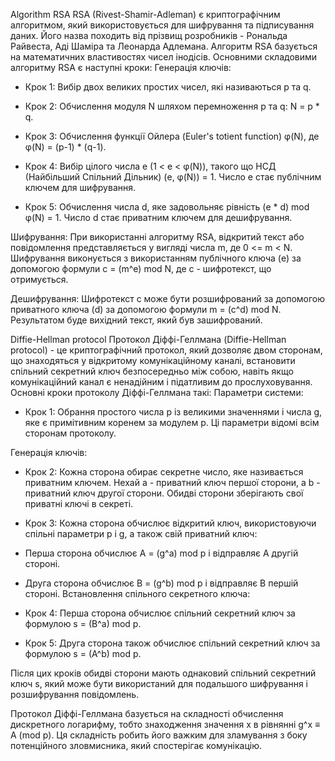 Algorithm RSA
RSA (Rivest-Shamir-Adleman) є криптографічним алгоритмом, який використовується для шифрування та підписування даних. Його назва походить від прізвищ розробників - Рональда Райвеста, Аді Шаміра та Леонарда Адлемана. Алгоритм RSA базується на математичних властивостях чисел інодісів.
Основними складовими алгоритму RSA є наступні кроки:
Генерація ключів:

* Крок 1: Вибір двох великих простих чисел, які називаються p та q.

* Крок 2: Обчислення модуля N шляхом перемноження p та q: N = p * q.

* Крок 3: Обчислення функції Ойлера (Euler's totient function) φ(N), де φ(N) = (p-1) * (q-1).

* Крок 4: Вибір цілого числа e (1 < e < φ(N)), такого що НСД (Найбільший Спільний Дільник) (e, φ(N)) = 1. Число e стає публічним ключем для шифрування.

* Крок 5: Обчислення числа d, яке задовольняє рівність (e * d) mod φ(N) = 1. Число d стає приватним ключем для дешифрування.

Шифрування:
При використанні алгоритму RSA, відкритий текст або повідомлення представляється у вигляді числа m, де 0 <= m < N. Шифрування виконується з використанням публічного ключа (e) за допомогою формули c = (m^e) mod N, де c - шифротекст, що отримується.

Дешифрування:
Шифротекст c може бути розшифрований за допомогою приватного ключа (d) за допомогою формули m = (c^d) mod N. Результатом буде вихідний текст, який був зашифрований.

Diffie-Hellman protocol
Протокол Діффі-Геллмана (Diffie-Hellman protocol) - це криптографічний протокол, який дозволяє двом сторонам, що знаходяться у відкритому комунікаційному каналі, встановити спільний секретний ключ безпосередньо між собою, навіть якщо комунікаційний канал є ненадійним і підатливим до прослуховування.
Основні кроки протоколу Діффі-Геллмана такі:
Параметри системи:
* Крок 1: Обрання простого числа p із великими значеннями і числа g, яке є примітивним коренем за модулем p. Ці параметри відомі всім сторонам протоколу.

Генерація ключів:
* Крок 2: Кожна сторона обирає секретне число, яке називається приватним ключем. Нехай a - приватний ключ першої сторони, а b - приватний ключ другої сторони. Обидві сторони зберігають свої приватні ключі в секреті.

* Крок 3: Кожна сторона обчислює відкритий ключ, використовуючи спільні параметри p і g, а також свій приватний ключ:

* Перша сторона обчислює A = (g^a) mod p і відправляє A другій стороні.

* Друга сторона обчислює B = (g^b) mod p і відправляє B першій стороні.
Встановлення спільного секретного ключа:
* Крок 4: Перша сторона обчислює спільний секретний ключ за формулою s = (B^a) mod p.

* Крок 5: Друга сторона також обчислює спільний секретний ключ за формулою s = (A^b) mod p.

Після цих кроків обидві сторони мають однаковий спільний секретний ключ s, який може бути використаний для подальшого шифрування і розшифрування повідомлень.

Протокол Діффі-Геллмана базується на складності обчислення дискретного логарифму, тобто знаходження значення x в рівнянні g^x ≡ A (mod p). Ця складність робить його важким для зламування з боку потенційного зловмисника, який спостерігає комунікацію.
